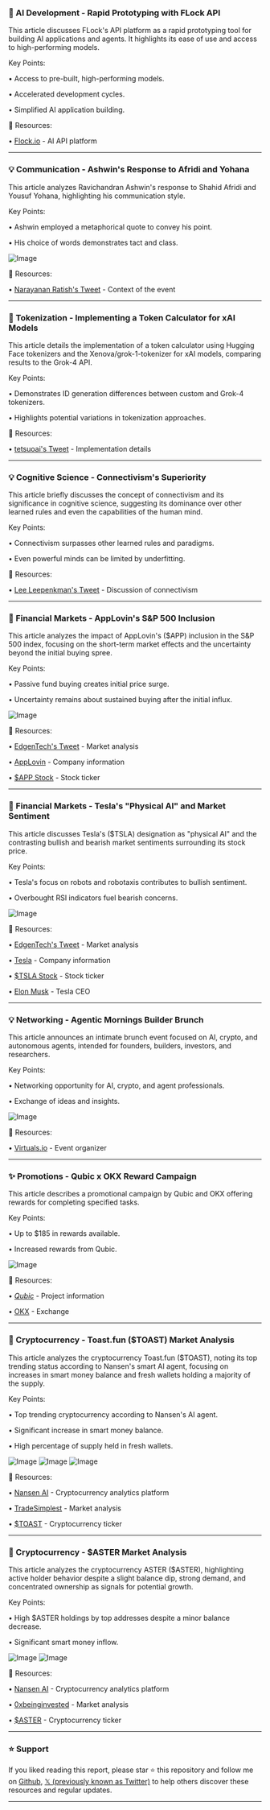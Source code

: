 ### 🚀 AI Development - Rapid Prototyping with FLock API

This article discusses FLock's API platform as a rapid prototyping tool for building AI applications and agents.  It highlights its ease of use and access to high-performing models.

Key Points:

• Access to pre-built, high-performing models.


• Accelerated development cycles.


• Simplified AI application building.


🔗 Resources:

• [Flock.io](https://x.com/flock_io) - AI API platform


---
### 💡 Communication - Ashwin's Response to Afridi and Yohana

This article analyzes Ravichandran Ashwin's response to Shahid Afridi and Yousuf Yohana, highlighting his communication style.

Key Points:

• Ashwin employed a metaphorical quote to convey his point.


• His choice of words demonstrates tact and class.



![Image](https://pbs.twimg.com/ext_tw_video_thumb/1969607003065462784/pu/img/nmlJQbsxQcqq633e.jpg)

🔗 Resources:

• [Narayanan Ratish's Tweet](https://x.com/narayananratish) - Context of the event


---
### 🤖 Tokenization - Implementing a Token Calculator for xAI Models

This article details the implementation of a token calculator using Hugging Face tokenizers and the Xenova/grok-1-tokenizer for xAI models, comparing results to the Grok-4 API.

Key Points:

• Demonstrates ID generation differences between custom and Grok-4 tokenizers.


• Highlights potential variations in tokenization approaches.


🔗 Resources:

• [tetsuoai's Tweet](https://x.com/tetsuoai) -  Implementation details


---
### 💡 Cognitive Science - Connectivism's Superiority

This article briefly discusses the concept of connectivism and its significance in cognitive science, suggesting its dominance over other learned rules and even the capabilities of the human mind.

Key Points:

• Connectivism surpasses other learned rules and paradigms.


• Even powerful minds can be limited by underfitting.


🔗 Resources:

• [Lee Leepenkman's Tweet](https://x.com/LeeLeepenkman) -  Discussion of connectivism


---
### 🚀 Financial Markets - AppLovin's S&P 500 Inclusion

This article analyzes the impact of AppLovin's ($APP) inclusion in the S&P 500 index, focusing on the short-term market effects and the uncertainty beyond the initial buying spree.

Key Points:

• Passive fund buying creates initial price surge.


• Uncertainty remains about sustained buying after the initial influx.


![Image](https://pbs.twimg.com/media/G1V30oMbQAEA85Y?format=jpg&name=small)

🔗 Resources:

• [EdgenTech's Tweet](https://x.com/EdgenTech) - Market analysis


• [AppLovin](https://x.com/AppLovin) - Company information


• [$APP Stock](https://x.com/search?q=%24APP&src=cashtag_click) - Stock ticker


---
### 🚀 Financial Markets - Tesla's "Physical AI" and Market Sentiment

This article discusses Tesla's ($TSLA) designation as "physical AI" and the contrasting bullish and bearish market sentiments surrounding its stock price.

Key Points:

• Tesla's focus on robots and robotaxis contributes to bullish sentiment.


• Overbought RSI indicators fuel bearish concerns.



![Image](https://pbs.twimg.com/tweet_video_thumb/G1V3zBobQAcsK5x.jpg)

🔗 Resources:

• [EdgenTech's Tweet](https://x.com/EdgenTech) - Market analysis


• [Tesla](https://x.com/Tesla) - Company information


• [$TSLA Stock](https://x.com/search?q=%24TSLA&src=cashtag_click) - Stock ticker


• [Elon Musk](https://x.com/elonmusk) - Tesla CEO


---
### 💡 Networking - Agentic Mornings Builder Brunch

This article announces an intimate brunch event focused on AI, crypto, and autonomous agents, intended for founders, builders, investors, and researchers.

Key Points:

• Networking opportunity for AI, crypto, and agent professionals.


• Exchange of ideas and insights.



![Image](https://pbs.twimg.com/media/G0ZI6mubgAEn5A-?format=png&name=small)

🔗 Resources:

• [Virtuals.io](https://x.com/virtuals_io) - Event organizer


---
### ✨ Promotions - Qubic x OKX Reward Campaign

This article describes a promotional campaign by Qubic and OKX offering rewards for completing specified tasks.

Key Points:

• Up to $185 in rewards available.


• Increased rewards from Qubic.


![Image](https://pbs.twimg.com/media/G1UHwxoXwAAnkCT?format=jpg&name=small)

🔗 Resources:

• [_Qubic_](https://x.com/_Qubic_) - Project information


• [OKX](https://x.com/okx) - Exchange


---
### 🚀 Cryptocurrency - Toast.fun ($TOAST) Market Analysis

This article analyzes the cryptocurrency Toast.fun ($TOAST), noting its top trending status according to Nansen's smart AI agent, focusing on increases in smart money balance and fresh wallets holding a majority of the supply.

Key Points:

• Top trending cryptocurrency according to Nansen's AI agent.


• Significant increase in smart money balance.


• High percentage of supply held in fresh wallets.


![Image](https://pbs.twimg.com/media/G1DIj5xWQAAyLIC?format=jpg&name=small)
![Image](https://pbs.twimg.com/media/G1DI9xJW4AAR4Ib?format=jpg&name=360x360)
![Image](https://pbs.twimg.com/media/G1DKwuHXIAAqf7L?format=jpg&name=360x360)

🔗 Resources:

• [Nansen AI](https://x.com/nansen_ai) - Cryptocurrency analytics platform


• [TradeSimplest](https://x.com/TradeSimplest) - Market analysis


• [$TOAST](https://x.com/search?q=%24TOAST&src=cashtag_click) - Cryptocurrency ticker


---
### 🚀 Cryptocurrency - $ASTER Market Analysis

This article analyzes the cryptocurrency ASTER ($ASTER), highlighting active holder behavior despite a slight balance dip,  strong demand, and concentrated ownership as signals for potential growth.

Key Points:

• High $ASTER holdings by top addresses despite a minor balance decrease.


• Significant smart money inflow.



![Image](https://pbs.twimg.com/media/G1SnotIXMAAZCUM?format=jpg&name=small)
![Image](https://pbs.twimg.com/media/G1SnotHWwAA59jI?format=jpg&name=small)

🔗 Resources:

• [Nansen AI](https://x.com/nansen_ai) - Cryptocurrency analytics platform


• [0xbeinginvested](https://x.com/0xbeinginvested) - Market analysis


• [$ASTER](https://x.com/search?q=%24ASTER&src=cashtag_click) - Cryptocurrency ticker


---

### ⭐️ Support

If you liked reading this report, please star ⭐️ this repository and follow me on [Github](https://github.com/Drix10), [𝕏 (previously known as Twitter)](https://x.com/DRIX_10_) to help others discover these resources and regular updates.

---